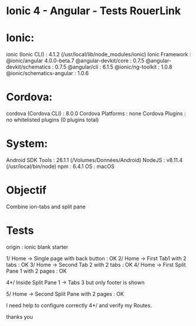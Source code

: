 #   Ionic 4 - Angular - Tests RouerLink
#
# Ionic:

   ionic (Ionic CLI)          : 4.1.2 (/usr/local/lib/node_modules/ionic)
   Ionic Framework            : @ionic/angular 4.0.0-beta.7
   @angular-devkit/core       : 0.7.5
   @angular-devkit/schematics : 0.7.5
   @angular/cli               : 6.1.5
   @ionic/ng-toolkit          : 1.0.8
   @ionic/schematics-angular  : 1.0.6

# Cordova:

   cordova (Cordova CLI) : 8.0.0
   Cordova Platforms     : none
   Cordova Plugins       : no whitelisted plugins (0 plugins total)

# System:

   Android SDK Tools : 26.1.1 (/Volumes/Données/Android)
   NodeJS            : v8.11.4 (/usr/local/bin/node)
   npm               : 6.4.1
   OS                : macOS

# Objectif 
Combine ion-tabs and split pane

# Tests
origin : ionic blank starter

1/ Home -> Single page with back button : OK
2/ Home -> First Tab1 with 2 tabs : OK
3/ Home -> Second Tab 2 with 2 tabs : OK
4/ Home -> First Split Pane 1 with 2 pages : OK

4*/ Inside Split Pane 1 -> Tabs 3
    but only footer is shown

5/ Home -> Second Split Pane with 2 pages : OK

I need help to configure correctly 4*/ and verify my Routes.

thanks you
